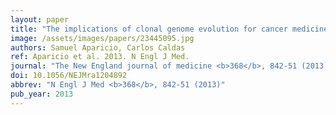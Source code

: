 ```yaml
---
layout: paper
title: "The implications of clonal genome evolution for cancer medicine."
image: /assets/images/papers/23445095.jpg
authors: Samuel Aparicio, Carlos Caldas
ref: Aparicio et al. 2013. N Engl J Med.
journal: "The New England journal of medicine <b>368</b>, 842-51 (2013)"
doi: 10.1056/NEJMra1204892
abbrev: "N Engl J Med <b>368</b>, 842-51 (2013)"
pub_year: 2013
---
```


<br />
<div data-badge-popover="right" data-badge-type="donut" data-pmid="23445095" data-hide-no-mentions="true" class="altmetric-embed"></div>

